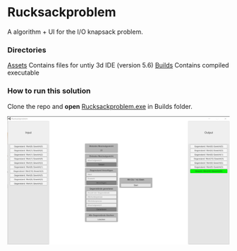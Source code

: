 # Rucksackproblem

A algorithm + UI for the I/O knapsack problem.

### Directories
[Assets](https://github.com/ScholliYT/Rucksackproblem/blob/master/Assets) Contains files for untiy 3d IDE (version 5.6)
[Builds](https://github.com/ScholliYT/Rucksackproblem/blob/master/Builds) Contains compiled executable

### How to run this solution
Clone the repo and **open** [Rucksackproblem.exe](https://github.com/ScholliYT/Rucksackproblem/blob/master/Builds/Rucksackproblem.exe) in Builds folder.

![Screenshot](screenshot_rucksackproblem.png?raw=true "Screenshot Rucksackproblem")
